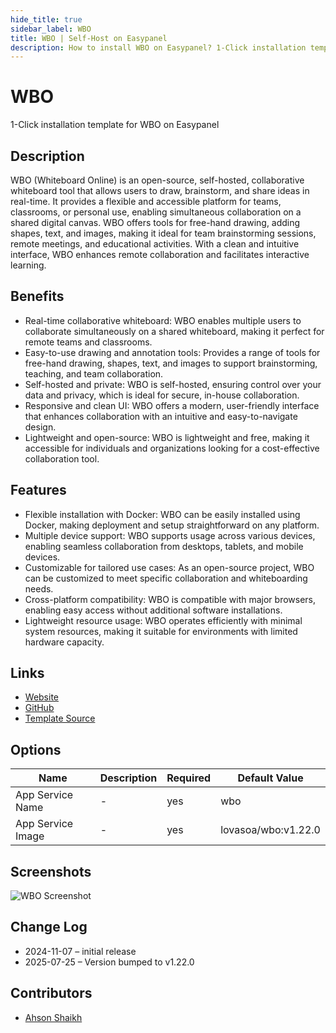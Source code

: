 ```yaml
---
hide_title: true
sidebar_label: WBO
title: WBO | Self-Host on Easypanel
description: How to install WBO on Easypanel? 1-Click installation template for WBO on Easypanel
---
```


<!-- generated -->

# WBO

1-Click installation template for WBO on Easypanel

## Description

WBO (Whiteboard Online) is an open-source, self-hosted, collaborative whiteboard tool that allows users to draw, brainstorm, and share ideas in real-time. It provides a flexible and accessible platform for teams, classrooms, or personal use, enabling simultaneous collaboration on a shared digital canvas. WBO offers tools for free-hand drawing, adding shapes, text, and images, making it ideal for team brainstorming sessions, remote meetings, and educational activities. With a clean and intuitive interface, WBO enhances remote collaboration and facilitates interactive learning.

## Benefits

- Real-time collaborative whiteboard: WBO enables multiple users to collaborate simultaneously on a shared whiteboard, making it perfect for remote teams and classrooms.
- Easy-to-use drawing and annotation tools: Provides a range of tools for free-hand drawing, shapes, text, and images to support brainstorming, teaching, and team collaboration.
- Self-hosted and private: WBO is self-hosted, ensuring control over your data and privacy, which is ideal for secure, in-house collaboration.
- Responsive and clean UI: WBO offers a modern, user-friendly interface that enhances collaboration with an intuitive and easy-to-navigate design.
- Lightweight and open-source: WBO is lightweight and free, making it accessible for individuals and organizations looking for a cost-effective collaboration tool.

## Features

- Flexible installation with Docker: WBO can be easily installed using Docker, making deployment and setup straightforward on any platform.
- Multiple device support: WBO supports usage across various devices, enabling seamless collaboration from desktops, tablets, and mobile devices.
- Customizable for tailored use cases: As an open-source project, WBO can be customized to meet specific collaboration and whiteboarding needs.
- Cross-platform compatibility: WBO is compatible with major browsers, enabling easy access without additional software installations.
- Lightweight resource usage: WBO operates efficiently with minimal system resources, making it suitable for environments with limited hardware capacity.

## Links

- [Website](https://wbo.ophir.dev)
- [GitHub](https://github.com/lovasoa/whitebophir)
- [Template Source](https://github.com/easypanel-io/templates/tree/main/templates/wbo)

## Options

Name | Description | Required | Default Value
-|-|-|-
App Service Name | - | yes | wbo
App Service Image | - | yes | lovasoa/wbo:v1.22.0

## Screenshots

![WBO Screenshot](./assets/screenshot.png)

## Change Log

- 2024-11-07 – initial release
- 2025-07-25 – Version bumped to v1.22.0

## Contributors

- [Ahson Shaikh](https://github.com/Ahson-Shaikh)
